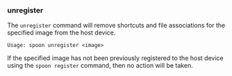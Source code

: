 ### unregister

The `unregister` command will remove shortcuts and file associations for the specified image from the host device.

```
Usage: spoon unregister <image>
```

If the specified image has not been previously registered to the host device using the `spoon register` command, then no action will be taken. 
